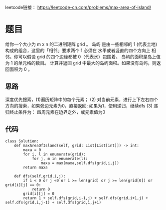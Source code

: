 leetcode链接： https://leetcode-cn.com/problems/max-area-of-island/
# 题目
给你一个大小为 m x n 的二进制矩阵 grid 。
岛屿 是由一些相邻的 1 (代表土地) 构成的组合，这里的「相邻」要求两个 1 必须在 水平或者竖直的四个方向上 相邻。你可以假设 grid 的四个边缘都被 0（代表水）包围着。
岛屿的面积是岛上值为 1 的单元格的数目。
计算并返回 grid 中最大的岛屿面积。如果没有岛屿，则返回面积为 0 。

## 思路
深度优先搜索，(1)遍历矩阵中的每个元素； 
(2) 对当前元素，进行上下左右四个方向的搜索，如果旁边元素为0，直接返回; 如果为1，使用递归，继续dfs 
(3) 递归终止条件为： 四周元素在边界之外，或元素值为0

## 代码
```
class Solution:
    def maxAreaOfIsland(self, grid: List[List[int]]) -> int:
        maxa = 0
        for i, l in enumerate(grid):
            for j, m in enumerate(l):
                maxa = max(maxa,self.dfs(grid,i,j))
        return maxa

    def dfs(self,grid,i,j):
        if i < 0 or j <0 or i >= len(grid) or j >= len(grid[0]) or grid[i][j] == 0:
            return 0
        grid[i][j] = 0
        return 1 + self.dfs(grid,i-1,j) + self.dfs(grid,i+1,j) + self.dfs(grid,i,j-1) + self.dfs(grid,i,j+1)
  ```

